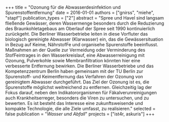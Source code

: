 +++
title = "Ozonung  für die Abwasserdesinfektion und Spurenstoffentfernung"
date = 2016-01-01
authors = ["gnirss", "miehe", "stapf"]
publication_types = ["2"]
abstract = "Spree und Havel sind langsam fließende Gewässer, deren Wassermenge besonders durch die Reduzierung des Braunkohletagebaus am Oberlauf der Spree seit 1990 kontinuierlich zurückgeht. Die Berliner Wasserbetriebe leiten in diese Vorfluter das biologisch gereinigte Abwasser (Klarwasser) ein, das die Gewässersituation in Bezug auf Keime, NährstofFe und organisehe Spurenstoffe beeinflusst. Maßnahmen an der Quelle zur Vermeidung oder Verminderung des StofFeintrages in den Wasserkreislauf, eine Abwasserreinigung mit Ozonung, Pulverkohle sowie Membranfiltration könnten hier eine verbesserte Entfernung bewirken. Die Berliner Wasserbetriebe und das Kompetenzzentrum Berlin haben gemeinsam mit der TU Berlin zur Spurenstoff- und Keimentfernung das Verfahren der Ozonung von gereinigtem Abwasser durchgeführt. Das Ziel der Ozonung ist es, die Spurenstoffe möglichst weitreichend zu entfernen. Gleichzeitig lag der Fokus darauf, neben den Indikatororganismen für Fäkalverunreinigungen auch Krankheitserreger, besonders die Viren zu untersuchen, und zu bewerten. Es ist besteht das Interesse eine zukunftsweisende und kompakte Technologie, die alle Ziele umfasst, zu realisieren."
selected = false
publication = "*Wasser und Abfall*"
projects = ["ist4r, askuris"]
+++


